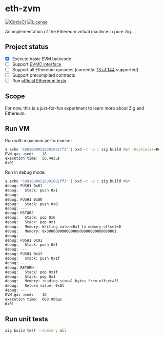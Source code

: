 # eth-zvm

[![CircleCI](https://dl.circleci.com/status-badge/img/gh/mtlynch/eth-zvm/tree/master.svg?style=svg)](https://dl.circleci.com/status-badge/redirect/gh/mtlynch/eth-zvm/tree/master)
[![License](http://img.shields.io/:license-mit-blue.svg?style=flat-square)](LICENSE)

An implementation of the Ethereum virtual machine in pure Zig.

## Project status

- [x] Execute basic EVM bytecode
- [ ] Support [EVMC interface](https://github.com/ethereum/evmc)
- [ ] Support all Ethereum opcodes (currently: [13 of 144](src/evm/opcodes.zig) supported)
- [ ] Support precompiled contracts
- [ ] Run [official Ethereum tests](https://github.com/ethereum/tests)

## Scope

For now, this is a just-for-fun experiment to learn more about Zig and Ethereum.

## Run VM

Run with maximum performance:

```bash
$ echo '60016000526001601ff3' | xxd -r -p | zig build run -Doptimize=ReleaseFast
EVM gas used:    18
execution time:  56.443µs
0x01
```

Run in debug mode:

```bash
$ echo '60016000526001601ff3' | xxd -r -p | zig build run
debug: PUSH1 0x01
debug:   Stack: push 0x1
debug: ---
debug: PUSH1 0x00
debug:   Stack: push 0x0
debug: ---
debug: MSTORE
debug:   Stack: pop 0x0
debug:   Stack: pop 0x1
debug:   Memory: Writing value=0x1 to memory offset=0
debug:   Memory: 0x00000000000000000000000000000001
debug: ---
debug: PUSH1 0x01
debug:   Stack: push 0x1
debug: ---
debug: PUSH1 0x1f
debug:   Stack: push 0x1f
debug: ---
debug: RETURN
debug:   Stack: pop 0x1f
debug:   Stack: pop 0x1
debug:   Memory: reading size=1 bytes from offset=31
debug:   Return value: 0x01
debug: ---
EVM gas used:    18
execution time:  688.900µs
0x01
```

## Run unit tests

```bash
zig build test --summary all
```
